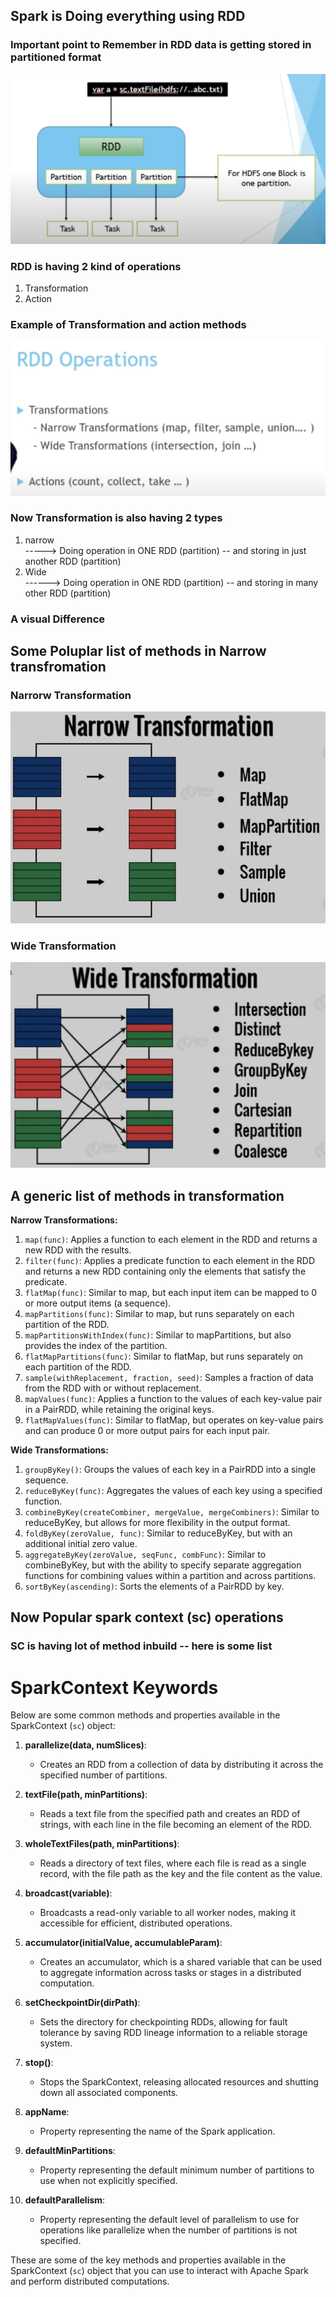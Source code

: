 ## Spark is Doing everything using RDD 

### Important point to Remember in RDD data is getting stored in partitioned format

<img src="rddpart.png">


### RDD is having  2 kind of operations 

<ol>
    <li> Transformation </li>
    <li> Action </li>
</ol>

### Example of Transformation and action methods

<img src="rddops.png">


### Now Transformation is also having 2 types 

<ol>
    <li> narrow </li> ----->  Doing operation in ONE RDD (partition) -- and storing in just another RDD (partition)
    <li> Wide </li>  ------> Doing operation in ONE RDD (partition) -- and storing in many other  RDD (partition)
</ol>

### A visual Difference 

## Some Poluplar list of methods in Narrow transfromation 

### Narrorw Transformation 

<img src="narrow.png">

### Wide Transformation

<img src="wide.png">

## A generic list of  methods in transformation 

**Narrow Transformations:**

1. `map(func)`: Applies a function to each element in the RDD and returns a new RDD with the results.
2. `filter(func)`: Applies a predicate function to each element in the RDD and returns a new RDD containing only the elements that satisfy the predicate.
3. `flatMap(func)`: Similar to map, but each input item can be mapped to 0 or more output items (a sequence).
4. `mapPartitions(func)`: Similar to map, but runs separately on each partition of the RDD.
5. `mapPartitionsWithIndex(func)`: Similar to mapPartitions, but also provides the index of the partition.
6. `flatMapPartitions(func)`: Similar to flatMap, but runs separately on each partition of the RDD.
7. `sample(withReplacement, fraction, seed)`: Samples a fraction of data from the RDD with or without replacement.
8. `mapValues(func)`: Applies a function to the values of each key-value pair in a PairRDD, while retaining the original keys.
9. `flatMapValues(func)`: Similar to flatMap, but operates on key-value pairs and can produce 0 or more output pairs for each input pair.

**Wide Transformations:**

1. `groupByKey()`: Groups the values of each key in a PairRDD into a single sequence.
2. `reduceByKey(func)`: Aggregates the values of each key using a specified function.
3. `combineByKey(createCombiner, mergeValue, mergeCombiners)`: Similar to reduceByKey, but allows for more flexibility in the output format.
4. `foldByKey(zeroValue, func)`: Similar to reduceByKey, but with an additional initial zero value.
5. `aggregateByKey(zeroValue, seqFunc, combFunc)`: Similar to combineByKey, but with the ability to specify separate aggregation functions for combining values within a partition and across partitions.
6. `sortByKey(ascending)`: Sorts the elements of a PairRDD by key.


## Now Popular spark context (sc) operations 

### SC is having lot of method inbuild -- here is some list 

# SparkContext Keywords

Below are some common methods and properties available in the SparkContext (`sc`) object:

1. **parallelize(data, numSlices)**:
   - Creates an RDD from a collection of data by distributing it across the specified number of partitions.

2. **textFile(path, minPartitions)**:
   - Reads a text file from the specified path and creates an RDD of strings, with each line in the file becoming an element of the RDD.

3. **wholeTextFiles(path, minPartitions)**:
   - Reads a directory of text files, where each file is read as a single record, with the file path as the key and the file content as the value.

4. **broadcast(variable)**:
   - Broadcasts a read-only variable to all worker nodes, making it accessible for efficient, distributed operations.

5. **accumulator(initialValue, accumulableParam)**:
   - Creates an accumulator, which is a shared variable that can be used to aggregate information across tasks or stages in a distributed computation.

6. **setCheckpointDir(dirPath)**:
   - Sets the directory for checkpointing RDDs, allowing for fault tolerance by saving RDD lineage information to a reliable storage system.

7. **stop()**:
   - Stops the SparkContext, releasing allocated resources and shutting down all associated components.

8. **appName**:
   - Property representing the name of the Spark application.

9. **defaultMinPartitions**:
   - Property representing the default minimum number of partitions to use when not explicitly specified.

10. **defaultParallelism**:
    - Property representing the default level of parallelism to use for operations like parallelize when the number of partitions is not specified.

These are some of the key methods and properties available in the SparkContext (`sc`) object that you can use to interact with Apache Spark and perform distributed computations.


